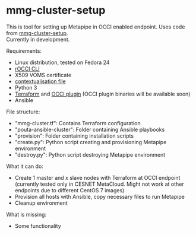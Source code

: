 mmg-cluster-setup
===================
This is tool for setting up Metapipe in OCCI enabled endpoint. Uses code from [mmg-cluster-setup](https://github.com/elixir-marine/mmg-cluster-setup).  
Currently in development.  

Requirements:
- Linux distribution, tested on Fedora 24
- [rOCCI CLI](https://github.com/EGI-FCTF/rOCCI-cli)
- X509 VOMS certificate
- [contextualisation file](https://wiki.egi.eu/wiki/FAQ10_EGI_Federated_Cloud_User#Contextualisation)
- Python 3
- [Terraform](https://www.terraform.io/downloads.html) and [OCCI plugin](https://github.com/cduongt/terraform/tree/occi) (OCCI plugin binaries will be available soon)
- Ansible

File structure:
- "mmg-cluster.tf": Contains Terraform configuration
- "pouta-ansible-cluster": Folder containing Ansible playbooks
- "provision": Folder containing installation scripts
- "create.py": Python script creating and provisioning Metapipe environment
- "destroy.py": Python script destroying Metapipe environment

What it can do:
- Create 1 master and x slave nodes with Terraform at OCCI endpoint (currently tested only in CESNET MetaCloud. Might not work at other endpoints due to different CentOS 7 images)
- Provision all hosts with Ansible, copy necessary files to run Metapipe
- Cleanup environment

What is missing:
- Some functionality
